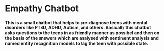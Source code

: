 # Empathy Chatbot
#### This is a small chatbot that helps to pre-diagnose teens with mental disorders like PTSD, ADHD, Autism, and others. Basically this chatbot asks questions to the teens in as friendly manner as possibel and then on the basis of the answers which are analysed with sentiment analysis and named entity recognition models to tag the teen with possible state.
